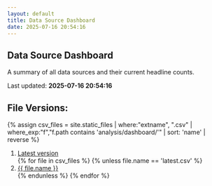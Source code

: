 ```yaml
---
layout: default
title: Data Source Dashboard
date: 2025-07-16 20:54:16
---
```


## Data Source Dashboard

A summary of all data sources and their current headline counts.

<p>Last updated: <strong>2025-07-16 20:54:16</strong></p>

<div id="dashboard-table"></div>
<script>
function loadCsvTable(sel, csvPath){
  fetch(csvPath)
    .then(r => r.text())
    .then(text => {
      const rows = csvToObjects(text);
      const table = ArrTabler(rows);
      $(sel).html(table);
      new DataTable(sel + ' table', {
        order: [[0, 'desc']],
        columnDefs: [
          { targets: '_all', className: 'dt-head-left dt-body-left' }
        ]
      });
    })
    .catch(() => {
      $(sel).text('Unable to load data.');
    });
}

document.addEventListener('DOMContentLoaded', function(){
  loadCsvTable('#dashboard-table', './latest.csv');
});
</script>

## File Versions:
{% assign csv_files = site.static_files | where:"extname", ".csv" | where_exp:"f","f.path contains 'analysis/dashboard/'" | sort: 'name' | reverse %}
<ol>
  <li><a href="./latest.csv">Latest version</a></li>
  {% for file in csv_files %}
    {% unless file.name == 'latest.csv' %}
  <li><a href="./{{ file.name }}">{{ file.name }}</a></li>
    {% endunless %}
  {% endfor %}
</ol>
